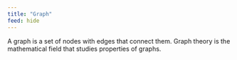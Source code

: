 ```yaml
---
title: "Graph"
feed: hide
---
```


A graph is a set of nodes with edges that connect them. Graph theory is the mathematical field that studies properties of graphs. 